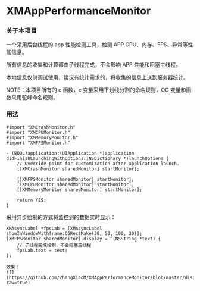 # XMAppPerformanceMonitor

### 关于本项目

一个采用后台线程的 app 性能检测工具，检测 APP CPU、内存、FPS、异常等性能信息。

所有信息的收集和计算都由子线程完成，不会影响 APP 性能和阻塞主线程。

本地信息仅供调试使用，建议有统计需求的，将收集的信息上送到服务器统计。

NOTE：本项目所有的 c 函数，c 变量采用下划线分割的命名规则，OC 变量和函数采用驼峰命名规则。

### 用法

```objc
#import "XMCrashMonitor.h"
#import "XMCPUMonitor.h"
#import "XMMemoryMonitor.h"
#import "XMFPSMonitor.h"

- (BOOL)application:(UIApplication *)application didFinishLaunchingWithOptions:(NSDictionary *)launchOptions {
    // Override point for customization after application launch.
    [[XMCrashMonitor sharedMonitor] startMonitor];
    
    [[XMFPSMonitor sharedMonitor] startMonitor];
    [[XMCPUMonitor sharedMonitor] startMonitor];
    [[XMMemoryMonitor sharedMonitor] startMonitor];
    
    return YES;
}
```

采用异步绘制的方式将监控到的数据实时显示：

```objc
XMAsyncLabel *fpsLab = [XMAsyncLabel showInWindowWithframe:CGRectMake(30, 50, 100, 30)];
[XMFPSMonitor sharedMonitor].display = ^(NSString *text) {
    // 子线程完成绘制，不会阻塞主线程
    fpsLab.text = text;
};

效果：
![](https://github.com/ZhangXiaoM/XMAppPerformanceMonitor/blob/master/display_demo/foo.gif?raw=true)
